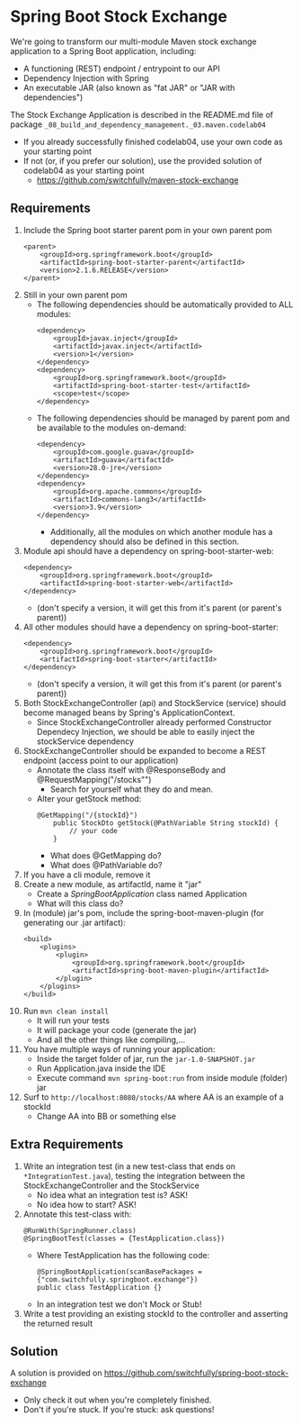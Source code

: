 # Spring Boot Stock Exchange

We're going to transform our multi-module Maven stock exchange application to a Spring Boot application,
including:
- A functioning (REST) endpoint / entrypoint to our API
- Dependency Injection with Spring
- An executable JAR (also known as "fat JAR" or "JAR with dependencies")

The Stock Exchange Application is described in the README.md file of package `_08_build_and_dependency_management._03.maven.codelab04`
- If you already successfully finished codelab04, use your own code as your starting point
- If not (or, if you prefer our solution), use the provided solution of codelab04 as your starting point
    -  https://github.com/switchfully/maven-stock-exchange

## Requirements
1. Include the Spring boot starter parent pom in your own parent pom
    ```
    <parent>
        <groupId>org.springframework.boot</groupId>
        <artifactId>spring-boot-starter-parent</artifactId>
        <version>2.1.6.RELEASE</version>
    </parent>
    ```
2. Still in your own parent pom
    - The following dependencies should be automatically provided to ALL modules:
        ```
        <dependency>
            <groupId>javax.inject</groupId>
            <artifactId>javax.inject</artifactId>
            <version>1</version>
        </dependency>
        <dependency>
            <groupId>org.springframework.boot</groupId>
            <artifactId>spring-boot-starter-test</artifactId>
            <scope>test</scope>
        </dependency>
        ```
    - The following dependencies should be managed by parent pom and be available to the modules on-demand:
        ```
        <dependency>
            <groupId>com.google.guava</groupId>
            <artifactId>guava</artifactId>
            <version>28.0-jre</version>
        </dependency>
        <dependency>
            <groupId>org.apache.commons</groupId>
            <artifactId>commons-lang3</artifactId>
            <version>3.9</version>
        </dependency>
        ```
        - Additionally, all the modules on which another module has a dependency should also be defined in this section.
3. Module api should have a dependency on spring-boot-starter-web:
    ```
    <dependency>
        <groupId>org.springframework.boot</groupId>
        <artifactId>spring-boot-starter-web</artifactId>
    </dependency>
    ```
    - (don't specify a version, it will get this from it's parent (or parent's parent))
4. All other modules should have a dependency on spring-boot-starter:
    ```
    <dependency>
        <groupId>org.springframework.boot</groupId>
        <artifactId>spring-boot-starter</artifactId>
    </dependency>
    ```
    - (don't specify a version, it will get this from it's parent (or parent's parent))
5. Both StockExchangeController (api) and StockService (service) should become managed beans by Spring's ApplicationContext.
    - Since StockExchangeController already performed Constructor Dependecy Injection, we should be able to easily inject the stockService dependency
6. StockExchangeController should be expanded to become a REST endpoint (access point to our application)
    - Annotate the class itself with @ResponseBody and @RequestMapping("/stocks"")
        - Search for yourself what they do and mean.
    - Alter your getStock method:
        ```
        @GetMapping("/{stockId}")
            public StockDto getStock(@PathVariable String stockId) {
                // your code
            }
        ```
        - What does @GetMapping do?
        - What does @PathVariable do?
7. If you have a cli module, remove it
8. Create a new module, as artifactId, name it "jar"
    - Create a *SpringBootApplication* class named Application
    - What will this class do?
9. In (module) jar's pom, include the spring-boot-maven-plugin (for generating our .jar artifact):
    ```
    <build>
        <plugins>
            <plugin>
                <groupId>org.springframework.boot</groupId>
                <artifactId>spring-boot-maven-plugin</artifactId>
            </plugin>
        </plugins>
    </build>
    ```
10. Run `mvn clean install`
    - It will run your tests
    - It will package your code (generate the jar)
    - And all the other things like compiling,...
11. You have multiple ways of running your application:
    - Inside the target folder of jar, run the `jar-1.0-SNAPSHOT.jar`
    - Run Application.java inside the IDE
    - Execute command `mvn spring-boot:run` from inside module (folder) jar
12. Surf to `http://localhost:8080/stocks/AA` where AA is an example of a stockId
    - Change AA into BB or something else

## Extra Requirements

1. Write an integration test (in a new test-class that ends on `*IntegrationTest.java`), testing the integration between the StockExchangeController and the StockService
    - No idea what an integration test is? ASK!
    - No idea how to start? ASK!
2. Annotate this test-class with:
     ```
     @RunWith(SpringRunner.class)
     @SpringBootTest(classes = {TestApplication.class})
     ```
    - Where TestApplication has the following code:
         ```
         @SpringBootApplication(scanBasePackages = {"com.switchfully.springboot.exchange"})
         public class TestApplication {}
         ```
    - In an integration test we don't Mock or Stub!
3. Write a test providing an existing stockId to the controller and asserting the returned result

## Solution

A solution is provided on https://github.com/switchfully/spring-boot-stock-exchange
- Only check it out when you're completely finished.
- Don't if you're stuck. If you're stuck: ask questions!